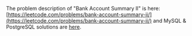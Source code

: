 The problem description of "Bank Account Summary II" is here: [https://leetcode.com/problems/bank-account-summary-ii/](https://leetcode.com/problems/bank-account-summary-ii/) and MySQL & PostgreSQL solutions are [here](https://github.com/aurimas13/Solutions-To-Problems/blob/main/LeetCode/SQL%20Solutions/Bank%20Account%20Summary%20II/bank.sql).